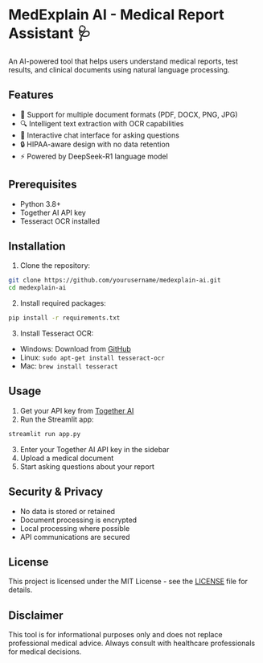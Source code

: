 # MedExplain AI - Medical Report Assistant 🩺

An AI-powered tool that helps users understand medical reports, test results, and clinical documents using natural language processing.

## Features

- 📄 Support for multiple document formats (PDF, DOCX, PNG, JPG)
- 🔍 Intelligent text extraction with OCR capabilities
- 💬 Interactive chat interface for asking questions
- 🔒 HIPAA-aware design with no data retention
- ⚡ Powered by DeepSeek-R1 language model

## Prerequisites

- Python 3.8+
- Together AI API key
- Tesseract OCR installed

## Installation

1. Clone the repository:
```bash
git clone https://github.com/yourusername/medexplain-ai.git
cd medexplain-ai
```

2. Install required packages:
```bash
pip install -r requirements.txt
```

3. Install Tesseract OCR:
- Windows: Download from [GitHub](https://github.com/UB-Mannheim/tesseract/wiki)
- Linux: `sudo apt-get install tesseract-ocr`
- Mac: `brew install tesseract`

## Usage

1. Get your API key from [Together AI](https://together.ai)
2. Run the Streamlit app:
```bash
streamlit run app.py
```
3. Enter your Together AI API key in the sidebar
4. Upload a medical document
5. Start asking questions about your report

## Security & Privacy

- No data is stored or retained
- Document processing is encrypted
- Local processing where possible
- API communications are secured

## License

This project is licensed under the MIT License - see the [LICENSE](LICENSE) file for details.

## Disclaimer

This tool is for informational purposes only and does not replace professional medical advice. Always consult with healthcare professionals for medical decisions.
